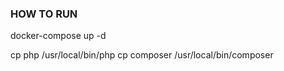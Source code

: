 ### HOW TO RUN

  docker-compose up -d

  cp php /usr/local/bin/php
  cp composer /usr/local/bin/composer